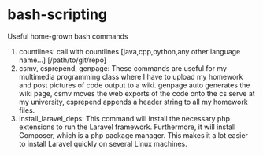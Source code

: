 # bash-scripting
Useful home-grown bash commands

1. countlines: call with countlines [java,cpp,python,any other language name...] [/path/to/git/repo]
2. csmv, csprepend, genpage: These commands are useful for my multimedia programming class where I have to upload my homework and post pictures of code output to a wiki. genpage auto generates the wiki page, csmv moves the web exports of the code onto the cs serve at my university, csprepend appends a header string to all my homework files.
3. install_laravel_deps: This command will install the necessary php extensions to run the Laravel framework. Furthermore, it will install Composer, which is a php package manager. This makes it a lot easier to install Laravel quickly on several Linux machines.

